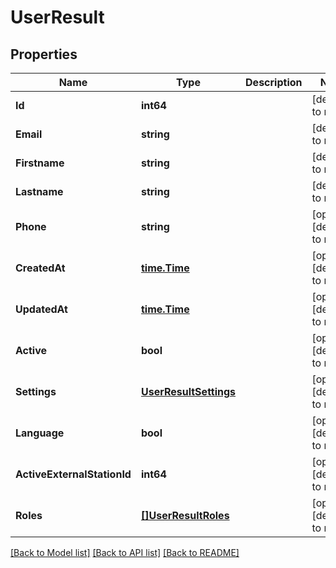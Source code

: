 # UserResult

## Properties
Name | Type | Description | Notes
------------ | ------------- | ------------- | -------------
**Id** | **int64** |  | [default to null]
**Email** | **string** |  | [default to null]
**Firstname** | **string** |  | [default to null]
**Lastname** | **string** |  | [default to null]
**Phone** | **string** |  | [optional] [default to null]
**CreatedAt** | [**time.Time**](time.Time.md) |  | [optional] [default to null]
**UpdatedAt** | [**time.Time**](time.Time.md) |  | [optional] [default to null]
**Active** | **bool** |  | [optional] [default to null]
**Settings** | [**UserResultSettings**](UserResult_settings.md) |  | [optional] [default to null]
**Language** | **bool** |  | [optional] [default to null]
**ActiveExternalStationId** | **int64** |  | [optional] [default to null]
**Roles** | [**[]UserResultRoles**](UserResult_roles.md) |  | [optional] [default to null]

[[Back to Model list]](../README.md#documentation-for-models) [[Back to API list]](../README.md#documentation-for-api-endpoints) [[Back to README]](../README.md)


